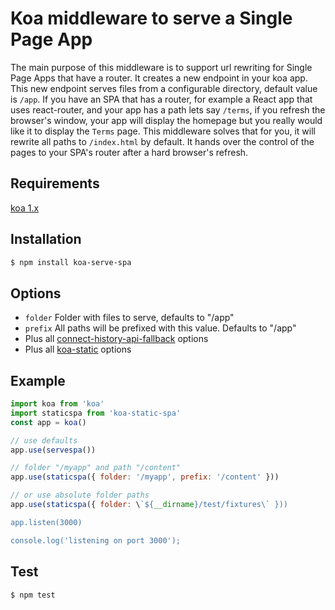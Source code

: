 # Koa middleware to serve a Single Page App

The main purpose of this middleware is to support url rewriting for Single Page Apps that have a router.
It creates a new endpoint in your koa app.
This new endpoint serves files from a configurable directory, default value is `/app`.
If you have an SPA that has a router, for example a React app that uses react-router,
and your app has a path lets say `/terms`, if you refresh the browser's window,
your app will display the homepage but you really would like it to display the `Terms` page.
This middleware solves that for you, it will rewrite all paths to `/index.html` by default.
It hands over the control of the pages to your SPA's router after a hard browser's refresh.

## Requirements
[koa 1.x](https://github.com/koajs/koa/tree/1.2.1)

## Installation

```bash
$ npm install koa-serve-spa
```

## Options

 - `folder` Folder with files to serve, defaults to "/app"
 - `prefix` All paths will be prefixed with this value. Defaults to "/app"
 - Plus all [connect-history-api-fallback](https://github.com/bripkens/connect-history-api-fallback) options
 - Plus all [koa-static](https://github.com/koajs/static) options

## Example

```js
import koa from 'koa'
import staticspa from 'koa-static-spa'
const app = koa()

// use defaults
app.use(servespa())

// folder "/myapp" and path "/content"
app.use(staticspa({ folder: '/myapp', prefix: '/content' }))

// or use absolute folder paths
app.use(staticspa({ folder: \`${__dirname}/test/fixtures\` }))

app.listen(3000)

console.log('listening on port 3000');
```
## Test
```bash
$ npm test
```
